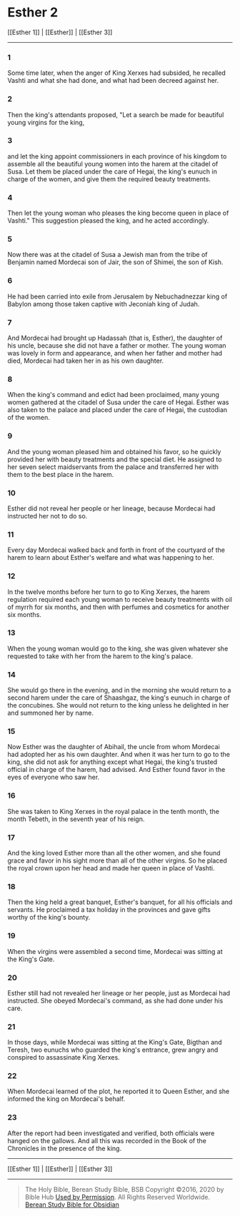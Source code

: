 # Esther 2

[[Esther 1]] | [[Esther]] | [[Esther 3]]

---

### 1
Some time later, when the anger of King Xerxes had subsided, he recalled Vashti and what she had done, and what had been decreed against her.

### 2
Then the king's attendants proposed, "Let a search be made for beautiful young virgins for the king,

### 3
and let the king appoint commissioners in each province of his kingdom to assemble all the beautiful young women into the harem at the citadel of Susa. Let them be placed under the care of Hegai, the king's eunuch in charge of the women, and give them the required beauty treatments.

### 4
Then let the young woman who pleases the king become queen in place of Vashti." This suggestion pleased the king, and he acted accordingly.

### 5
Now there was at the citadel of Susa a Jewish man from the tribe of Benjamin named Mordecai son of Jair, the son of Shimei, the son of Kish.

### 6
He had been carried into exile from Jerusalem by Nebuchadnezzar king of Babylon among those taken captive with Jeconiah king of Judah.

### 7
And Mordecai had brought up Hadassah (that is, Esther), the daughter of his uncle, because she did not have a father or mother. The young woman was lovely in form and appearance, and when her father and mother had died, Mordecai had taken her in as his own daughter.

### 8
When the king's command and edict had been proclaimed, many young women gathered at the citadel of Susa under the care of Hegai. Esther was also taken to the palace and placed under the care of Hegai, the custodian of the women.

### 9
And the young woman pleased him and obtained his favor, so he quickly provided her with beauty treatments and the special diet. He assigned to her seven select maidservants from the palace and transferred her with them to the best place in the harem.

### 10
Esther did not reveal her people or her lineage, because Mordecai had instructed her not to do so.

### 11
Every day Mordecai walked back and forth in front of the courtyard of the harem to learn about Esther's welfare and what was happening to her.

### 12
In the twelve months before her turn to go to King Xerxes, the harem regulation required each young woman to receive beauty treatments with oil of myrrh for six months, and then with perfumes and cosmetics for another six months.

### 13
When the young woman would go to the king, she was given whatever she requested to take with her from the harem to the king's palace.

### 14
She would go there in the evening, and in the morning she would return to a second harem under the care of Shaashgaz, the king's eunuch in charge of the concubines. She would not return to the king unless he delighted in her and summoned her by name.

### 15
Now Esther was the daughter of Abihail, the uncle from whom Mordecai had adopted her as his own daughter. And when it was her turn to go to the king, she did not ask for anything except what Hegai, the king's trusted official in charge of the harem, had advised. And Esther found favor in the eyes of everyone who saw her.

### 16
She was taken to King Xerxes in the royal palace in the tenth month, the month Tebeth, in the seventh year of his reign.

### 17
And the king loved Esther more than all the other women, and she found grace and favor in his sight more than all of the other virgins. So he placed the royal crown upon her head and made her queen in place of Vashti.

### 18
Then the king held a great banquet, Esther's banquet, for all his officials and servants. He proclaimed a tax holiday in the provinces and gave gifts worthy of the king's bounty.

### 19
When the virgins were assembled a second time, Mordecai was sitting at the King's Gate.

### 20
Esther still had not revealed her lineage or her people, just as Mordecai had instructed. She obeyed Mordecai's command, as she had done under his care.

### 21
In those days, while Mordecai was sitting at the King's Gate, Bigthan and Teresh, two eunuchs who guarded the king's entrance, grew angry and conspired to assassinate King Xerxes.

### 22
When Mordecai learned of the plot, he reported it to Queen Esther, and she informed the king on Mordecai's behalf.

### 23
After the report had been investigated and verified, both officials were hanged on the gallows. And all this was recorded in the Book of the Chronicles in the presence of the king.

---

[[Esther 1]] | [[Esther]] | [[Esther 3]]

---

> The Holy Bible, Berean Study Bible, BSB
> Copyright &copy;2016, 2020 by Bible Hub
> [Used by Permission](https://berean.bible/terms.htm). All Rights Reserved Worldwide.
> [Berean Study Bible for Obsidian](https://github.com/gapmiss/berean-study-bible-for-obsidian)

